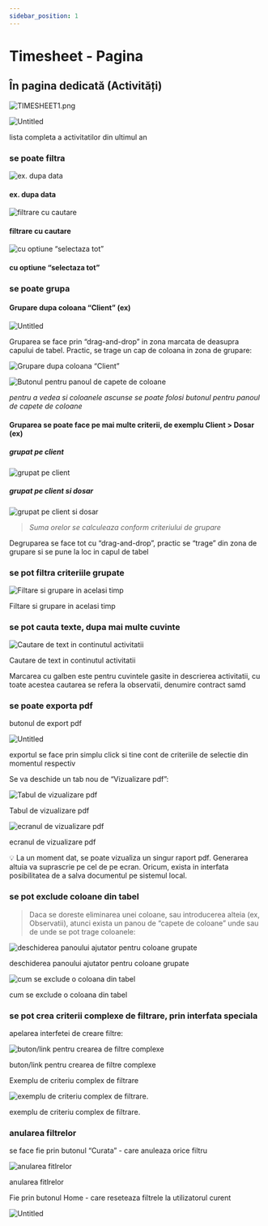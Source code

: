 ```yaml
---
sidebar_position: 1
---
```


# Timesheet - Pagina

## În pagina dedicată (Activități)

![TIMESHEET1.png](Ghid%20pentru%20modulul%20Panoramic%20c19cdb04c3584e0eb4af6560ae6704b6/TIMESHEET1.png)

![Untitled](Ghid%20pentru%20modulul%20Panoramic%20c19cdb04c3584e0eb4af6560ae6704b6/Untitled%204.png)

lista completa a activitatilor din ultimul an

### se poate filtra

![ex. dupa data](Ghid%20pentru%20modulul%20Panoramic%20c19cdb04c3584e0eb4af6560ae6704b6/Untitled%205.png)

#### ex. dupa data

![filtrare cu cautare](Ghid%20pentru%20modulul%20Panoramic%20c19cdb04c3584e0eb4af6560ae6704b6/Untitled%206.png)

#### filtrare cu cautare

![cu optiune  “selectaza tot”](Ghid%20pentru%20modulul%20Panoramic%20c19cdb04c3584e0eb4af6560ae6704b6/Untitled%207.png)

#### cu optiune  “selectaza tot”

### se poate grupa

#### Grupare dupa coloana “Client” (ex)

![Untitled](Ghid%20pentru%20modulul%20Panoramic%20c19cdb04c3584e0eb4af6560ae6704b6/Untitled%208.png)

Gruparea se face prin “drag-and-drop” in zona marcata de deasupra capului de tabel. Practic, se trage un cap de coloana in zona de grupare:

![Grupare dupa coloana “Client”](Ghid%20pentru%20modulul%20Panoramic%20c19cdb04c3584e0eb4af6560ae6704b6/grupare1.png)



![Butonul pentru panoul de capete de coloane](Ghid%20pentru%20modulul%20Panoramic%20c19cdb04c3584e0eb4af6560ae6704b6/Untitled%209.png)

*pentru a vedea si coloanele ascunse se poate folosi butonul pentru panoul de capete de coloane*

#### Gruparea se poate face pe mai multe criterii, de exemplu Client > Dosar (ex)

##### grupat pe client 

![grupat pe client](Ghid%20pentru%20modulul%20Panoramic%20c19cdb04c3584e0eb4af6560ae6704b6/Untitled%2010.png) 

##### grupat pe client si dosar

![grupat pe client si dosar](Ghid%20pentru%20modulul%20Panoramic%20c19cdb04c3584e0eb4af6560ae6704b6/Untitled%2011.png)


> *Suma orelor se calculeaza conform criteriului de grupare*
>

Degruparea se face tot cu “drag-and-drop”, practic se “trage” din zona de grupare si se pune la loc in capul de tabel

### se pot filtra criteriile grupate

![Filtare si grupare in acelasi timp](Ghid%20pentru%20modulul%20Panoramic%20c19cdb04c3584e0eb4af6560ae6704b6/Untitled%2012.png)

Filtare si grupare in acelasi timp

### se pot cauta texte, dupa mai multe cuvinte

![Cautare de text in continutul activitatii](Ghid%20pentru%20modulul%20Panoramic%20c19cdb04c3584e0eb4af6560ae6704b6/Untitled%2013.png)

Cautare de text in continutul activitatii

Marcarea cu galben este pentru cuvintele gasite in descrierea activitatii, cu toate acestea cautarea se refera  la observatii, denumire contract samd

### se poate exporta pdf

butonul de export pdf

![Untitled](Ghid%20pentru%20modulul%20Panoramic%20c19cdb04c3584e0eb4af6560ae6704b6/Untitled%2014.png)

exportul se face prin simplu click si tine cont de criteriile de selectie din momentul respectiv

Se va deschide un tab nou de “Vizualizare pdf”:

![Tabul de vizualizare pdf](Ghid%20pentru%20modulul%20Panoramic%20c19cdb04c3584e0eb4af6560ae6704b6/Untitled%2015.png)

Tabul de vizualizare pdf

![ecranul de vizualizare pdf](Ghid%20pentru%20modulul%20Panoramic%20c19cdb04c3584e0eb4af6560ae6704b6/Untitled%2016.png)

ecranul de vizualizare pdf

<aside>
💡 La un moment dat, se poate vizualiza un singur raport pdf. Generarea altuia va suprascrie pe cel de pe ecran. Oricum, exista in interfata posibilitatea de a salva documentul pe sistemul local.

</aside>

### se pot exclude coloane din tabel

> Daca se doreste eliminarea unei coloane, sau introducerea alteia (ex, Observatii), atunci exista un panou de “capete de coloane” unde sau de unde se pot trage coloanele:
>

![deschiderea panoului ajutator pentru coloane grupate](Ghid%20pentru%20modulul%20Panoramic%20c19cdb04c3584e0eb4af6560ae6704b6/grupare2.png)

deschiderea panoului ajutator pentru coloane grupate

![cum se exclude o coloana din tabel](Ghid%20pentru%20modulul%20Panoramic%20c19cdb04c3584e0eb4af6560ae6704b6/grupare3.png)

cum se exclude o coloana din tabel

### se pot crea criterii complexe de filtrare, prin interfata speciala

apelarea interfetei de creare filtre:

![buton/link pentru crearea de filtre complexe](Ghid%20pentru%20modulul%20Panoramic%20c19cdb04c3584e0eb4af6560ae6704b6/Untitled%2017.png)

buton/link pentru crearea de filtre complexe

Exemplu de criteriu complex de filtrare

![exemplu de criteriu complex de filtrare.](Ghid%20pentru%20modulul%20Panoramic%20c19cdb04c3584e0eb4af6560ae6704b6/Untitled%2018.png)

exemplu de criteriu complex de filtrare.

### anularea filtrelor 

se face fie prin butonul “Curata” - care anuleaza orice filtru

![anularea fitlrelor](Ghid%20pentru%20modulul%20Panoramic%20c19cdb04c3584e0eb4af6560ae6704b6/Untitled%2019.png)

anularea fitlrelor

Fie prin butonul Home - care reseteaza filtrele la utilizatorul curent

![Untitled](Ghid%20pentru%20modulul%20Panoramic%20c19cdb04c3584e0eb4af6560ae6704b6/Untitled%2020.png)
